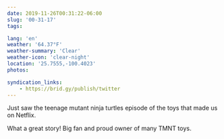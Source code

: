 ```yaml
---
date: 2019-11-26T00:31:22-06:00
slug: '00-31-17'
tags:

lang: 'en'
weather: '64.37°F'
weather-summary: 'Clear'
weather-icon: 'clear-night'
location: '25.7555,-100.4023'
photos:

syndication_links:
    - https://brid.gy/publish/twitter
---
```

Just saw the teenage mutant ninja turtles episode of the toys that made us on Netflix.

What a great story! Big fan and proud owner of many TMNT toys.
